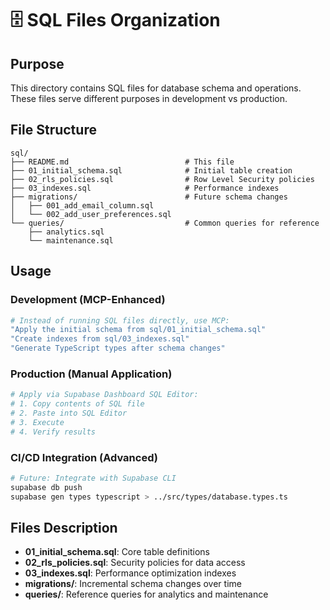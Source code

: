 # 🗄️ SQL Files Organization

## Purpose

This directory contains SQL files for database schema and operations. These files serve different purposes in development vs production.

## File Structure

```
sql/
├── README.md                          # This file
├── 01_initial_schema.sql              # Initial table creation
├── 02_rls_policies.sql                # Row Level Security policies
├── 03_indexes.sql                     # Performance indexes
├── migrations/                        # Future schema changes
│   ├── 001_add_email_column.sql
│   └── 002_add_user_preferences.sql
└── queries/                           # Common queries for reference
    ├── analytics.sql
    └── maintenance.sql
```

## Usage

### Development (MCP-Enhanced)
```bash
# Instead of running SQL files directly, use MCP:
"Apply the initial schema from sql/01_initial_schema.sql"
"Create indexes from sql/03_indexes.sql"
"Generate TypeScript types after schema changes"
```

### Production (Manual Application)
```bash
# Apply via Supabase Dashboard SQL Editor:
# 1. Copy contents of SQL file
# 2. Paste into SQL Editor
# 3. Execute
# 4. Verify results
```

### CI/CD Integration (Advanced)
```bash
# Future: Integrate with Supabase CLI
supabase db push
supabase gen types typescript > ../src/types/database.types.ts
```

## Files Description

- **01_initial_schema.sql**: Core table definitions
- **02_rls_policies.sql**: Security policies for data access
- **03_indexes.sql**: Performance optimization indexes
- **migrations/**: Incremental schema changes over time
- **queries/**: Reference queries for analytics and maintenance